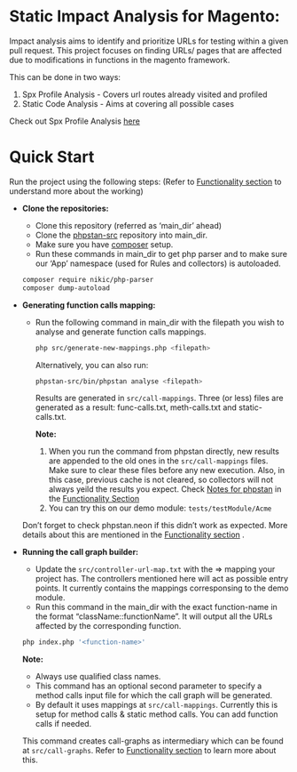 # Static Impact Analysis for Magento:

Impact analysis aims to identify and prioritize URLs for testing within a given pull request. This project focuses on finding URLs/ pages that are affected due to modifications in functions in the magento framework.

This can be done in two ways:

1. Spx Profile Analysis - Covers url routes already visited and profiled
2. Static Code Analysis - Aims at covering all possible cases

Check out Spx Profile Analysis [here](https://github.com/kirtii119/impact--analysis-spx/tree/main_api)


# Quick Start

Run the project using the following steps:
(Refer to [Functionality section](https://www.notion.so/Functionality-2d71be131fcf42e8b6d60a740a6ca8ce?pvs=21) to understand more about the working)

- **Clone the repositories:**
    - Clone this repository (referred as ‘main_dir’ ahead)
    - Clone the [phpstan-src](https://github.com/phpstan/phpstan-src.git.) repository into main_dir.
    - Make sure you have [composer](https://getcomposer.org/) setup.
    - Run these commands in main_dir to get php parser and to make sure our ‘App’ namespace (used for Rules and collectors) is autoloaded.
    
    ```bash
    composer require nikic/php-parser
    composer dump-autoload
    ```
    
- **Generating function calls mapping:**
    - Run the following command in main_dir with the filepath you wish to analyse and generate function calls mappings.
        
        ```bash
        php src/generate-new-mappings.php <filepath>
        ```
        Alternatively, you can also run: 
        ```bash
        phpstan-src/bin/phpstan analyse <filepath>
        ```
        Results are generated in `src/call-mappings`. Three (or less) files are generated as a result: func-calls.txt, meth-calls.txt and static-calls.txt.
        
        **Note:** 
        
        1. When you run the command from phpstan directly, new results are appended to the old ones in the `src/call-mappings` files. Make sure to clear these files before any new execution. Also, in this case, previous cache is not cleared, so collectors will not always yeild the results you expect. Check [Notes for phpstan](https://www.notion.so/Functionality-2d71be131fcf42e8b6d60a740a6ca8ce?pvs=21) in the [Functionality Section](https://www.notion.so/Functionality-2d71be131fcf42e8b6d60a740a6ca8ce?pvs=21)
        2. You can try this on our demo module: `tests/testModule/Acme`
    
    Don’t forget to check phpstan.neon if this didn’t work as expected. More details about this are mentioned in the  [Functionality section](https://www.notion.so/Functionality-2d71be131fcf42e8b6d60a740a6ca8ce?pvs=21) .
    
- **Running the call graph builder:**
    - Update the `src/controller-url-map.txt` with the <controller> ⇒ <URL> mapping your project has. The controllers mentioned here will act as possible entry points. It currently contains the mappings corresponsing to the demo module.
    - Run this command in the main_dir with the exact function-name in the format “className::functionName”. It will output all the URLs affected by the corresponding function.
    
    ```bash
    php index.php '<function-name>'
    ```
    
    **Note:** 
    
    - Always use qualified class names.
    - This command has an optional second parameter to specify a method calls input file for which the call graph will be generated.
    - By default it uses mappings at `src/call-mappings`. Currently this is setup for method calls & static method calls. You can add function calls if needed.
    
    This command creates call-graphs as intermediary which can be found at `src/call-graphs`. Refer to [Functionality section](https://www.notion.so/Functionality-2d71be131fcf42e8b6d60a740a6ca8ce?pvs=21) to learn more about this.
